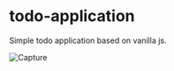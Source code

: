 # todo-application
Simple todo application based on vanilla js.

![Capture](https://user-images.githubusercontent.com/29699985/130734941-615cbb17-338f-4100-8bb8-ccef995ed190.JPG)

